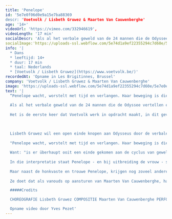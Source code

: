 ```yaml
---
title: 'Penelope'
id: '5e7e0f06d0e9a15e7ba88369
descr: 'Voetvolk / Lisbeth Gruwez & Maarten Van Cauwenberghe'
age: '14+'
videoUrl: 'https://vimeo.com/332946619',
videoLength: '17 min'
socialDescr: 'Als al het verbale geweld van de 24 mannen die de Odyssee vertellen eenmaal over de scène heeft geraasd, brengt Lisbeth Gruwez een woordeloos antwoord in de meest zuivere eenvoud: twintig minuten lang danst ze alle verzwegen vrouwen van de Odyssee bijeen, en dient dusdanig al die mannen van repliek.Het is de eerste keer dat Voetvolk werk in opdracht maakt, in dit geval in opdracht van de KVS. Hun bijdrage aan het Odysseus-project is een epiloog: een voetnoot van Voetvolk. Het verschilt ook in heel wat opzichten van hun eigen producties, waaronder We’re pretty fuckin’ far from okay, dat op 9 februari in (Belgische) première gaat in de KVS.'
socialImage:'https://uploads-ssl.webflow.com/5e74d1a9ef22355294c7d60e/5e7e0e11007c531fbf5e2f17_Schermafbeelding%202020-03-25%20om%2012.00.12.jpg'
info: '|
  * Dans
  * leeftijd: 14+
  * duur: 17 min
  * taal: Nederlands
  * [Voetvolk / Lisbeth Gruwez](https://www.voetvolk.be/)'
recordedAt: 'Opname in Les Brigitinnes, Brussel'
company: 'Voetvolk / Lisbeth Gruwez & Maarten Van Cauwenberghe'
image: 'https://uploads-ssl.webflow.com/5e74d1a9ef22355294c7d60e/5e7e0e11007c531fbf5e2f17_Schermafbeelding%202020-03-25%20om%2012.00.12.jpg'
text: '|
  “Penelope wacht, worstelt met tijd en verlangen. Haar beweging is die van de stilstand.”
  
  Als al het verbale geweld van de 24 mannen die de Odyssee vertellen eenmaal over de scène heeft geraasd, brengt Lisbeth Gruwez een woordeloos antwoord in de meest zuivere eenvoud: twintig minuten lang danst ze alle verzwegen vrouwen van de Odyssee bijeen, en dient dusdanig al die mannen van repliek.
  
  Het is de eerste keer dat Voetvolk werk in opdracht maakt, in dit geval in opdracht van de KVS. Hun bijdrage aan het Odysseus-project is een epiloog: een voetnoot van Voetvolk.

  ‍
  
  Lisbeth Gruwez wil een open einde knopen aan Odysseus door de verbale veelheid naar een non-verbaal nulpunt te verleiden. No trucare, niks foefelare: ze maakt slechts gebruik van haar eigen lichaam om bijvoorbeeld het wachten van Penelope te verbeelden.
  
  "Penelope wacht, worstelt met tijd en verlangen. Haar beweging is die van de stilstand," merkt Lisbeth op. Die unieke combinatie van beweging en stilstand giet ze in de vorm van een spiraal: een figuur die tegelijk beperkt en onbeperkt is. Het is haar bedoeling om de tijd niet lineair, maar circulair op te vatten.
  
  Want: "is er überhaupt ooit een einde gekomen aan de cyclus van geweld die de Odyssee verbeeldt?" Dat is volgens Lisbeth de hoofdvraag van het gedicht. Ze leest het geheel als een eeuwig wederkeren van (mannelijk) geweld: een cyclus van vallen en opstaan, van aanvallen en hervallen.
  
  In die interpretatie staat Penelope - en bij uitbreiding de vrouw - symbool voor verbintenis en verzoening, terwijl het mannelijke idioom van roem en heldendom alleen maar verdeeldheid zaait.
  
  Maar naast de honkvaste en trouwe Penelope, krijgen nog zoveel andere vrouwen een non-verbale stem. Lisbeth probeert evengoed de femme fatale en de tomboy naar boven te brengen. De nimfen en sirenen, Calypso en Circe. De meest uiteenlopende aspecten van het vrouw-zijn die in haar lijf besloten liggen, wil ze uitvergroten en naar buiten brengen.
  
  Ze doet dat als vanouds op aansturen van Maarten Van Cauwenberghe, haar vaste partner bij Voetvolk, die muziek ontwikkelt die de solo van Lisbeth tegelijk ondersteunt en aanvalt, als een soort contrapunt. Samen willen ze de tijd (voor even) laten stollen.

  #####Credits

  CHOREOGRAFIE Lisbeth Gruwez COMPOSITIE Maarten Van Cauwenberghe PERFORMANCE Lisbeth Gruwez LICHTONTWERP Jan Maertens & Harry Cole SCENOGRAFIE Marie Szersnovicz KOSTUUM Myriam Van Gucht REPETITOR Lucius Romeo-Fromm TECHNISCH DIRECTEUR Thomas Glorieux PRODUCTIE Voetvolk vzw & KVS MET DE STEUN VAN de Vlaamse Gemeenschap & de Vlaamse Gemeenschapscommissie

  Opname video door Yves Pezet'
---
```

